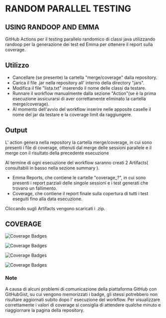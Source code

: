 # RANDOM PARALLEL TESTING   
## USING RANDOOP AND EMMA

GitHub Actions per il testing parallelo randomico di classi java utilizzando randoop per la generazione dei test ed Emma per ottenere il report sulla coverage.

## Utilizzo

- Cancellare (se presente) la cartella "merge/coverage" dalla repository.
- Carica il file .jar nella repository all' interno della directory "jars".
- Modifica il file "lista.txt" inserendo il nome delle classi da testare.
- Runnare il workflow manualmente dalla sezione "Action"(se è la prima esecuzione assicurarsi di aver correttamente eliminato la cartella merge/coverage).
- Al momento dell'avvio del workflow inserire nelle apposite caselle il nome del jar da testare e la coverage limit da raggiungere.



## Output

L' action genera nella repository la cartella merge/coverage, in cui sono presenti i file di coverage, ottenuti dal merge delle sessioni parallele e il merge con il risultato della precedente esecuzione

Al termine di ogni esecuzione del workflow saranno creati 2 Artifacts( consultabili in basso nella sezione summary ).
- Emma Reports, che contiene le cartelle "coverage_?", in cui sono presenti i report parziali delle singole sessioni e i test generati che trovano un fallimento.
- Coverage, che contiene il report finale sulla copertura di tutti i test eseguiti fino alla data esecuzione.

Cliccando sugli Artifacts vengono scaricati i .zip.

## COVERAGE

![Coverage Badges](https://img.shields.io/endpoint?url=https://gist.githubusercontent.com/PorfirioTramontana/8574debc02c060441c03fef539c02d15/raw/ParallelRandomTesting__.json)

![Coverage Badges](https://img.shields.io/endpoint?url=https://gist.githubusercontent.com/PorfirioTramontana/8574debc02c060441c03fef539c02d15/raw/ParallelRandomTesting2__.json)

![Coverage Badges](https://img.shields.io/endpoint?url=https://gist.githubusercontent.com/PorfirioTramontana/8574debc02c060441c03fef539c02d15/raw/ParallelRandomTesting3__.json)

![Coverage Badges](https://img.shields.io/endpoint?url=https://gist.githubusercontent.com/PorfirioTramontana/8574debc02c060441c03fef539c02d15/raw/ParallelRandomTesting4__.json)


### Note

A causa di alcuni problemi di comunicazione della piattaforma GitHub con GitHubGist, su cui vengono memorizzati i badge, gli stessi potrebbero non risultare aggiornati subito dopo l' esecuzione del workflow. Per visualizzare correttamente i valori di coverage si consiglia di attendere qualche minuto e riaggiornare la pagina della repository.
